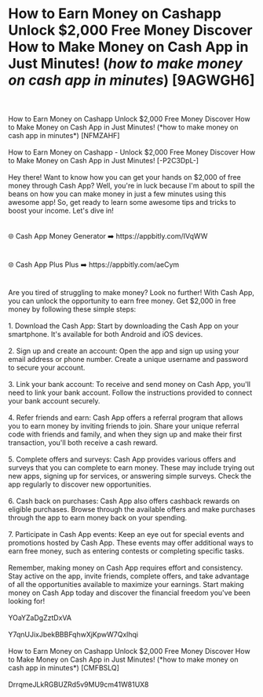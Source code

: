 # How to Earn Money on Cashapp Unlock $2,000 Free Money Discover How to Make Money on Cash App in Just Minutes! (*how to make money on cash app in minutes*) [9AGWGH6]
<br>
<br>How to Earn Money on Cashapp Unlock $2,000 Free Money Discover How to Make Money on Cash App in Just Minutes! (*how to make money on cash app in minutes*) [NFMZAHF]
<br>
<br>How to Earn Money on Cashapp - Unlock $2,000 Free Money Discover How to Make Money on Cash App in Just Minutes! [-P2C3DpL-]
<br>
<br>Hey there! Want to know how you can get your hands on $2,000 of free money through Cash App? Well, you're in luck because I'm about to spill the beans on how you can make money in just a few minutes using this awesome app! So, get ready to learn some awesome tips and tricks to boost your income. Let's dive in!
<br>
<br>
<br>🌐 Cash App Money Generator ➡️ https://appbitly.com/IVqWW

<br>
<br>
<br>🌐 Cash App Plus Plus ➡️ https://appbitly.com/aeCym

<br>
<br>
<br>Are you tired of struggling to make money? Look no further! With Cash App, you can unlock the opportunity to earn free money. Get $2,000 in free money by following these simple steps:
<br>
<br>1. Download the Cash App: Start by downloading the Cash App on your smartphone. It's available for both Android and iOS devices.
<br>
<br>2. Sign up and create an account: Open the app and sign up using your email address or phone number. Create a unique username and password to secure your account.
<br>
<br>3. Link your bank account: To receive and send money on Cash App, you'll need to link your bank account. Follow the instructions provided to connect your bank account securely.
<br>
<br>4. Refer friends and earn: Cash App offers a referral program that allows you to earn money by inviting friends to join. Share your unique referral code with friends and family, and when they sign up and make their first transaction, you'll both receive a cash reward.
<br>
<br>5. Complete offers and surveys: Cash App provides various offers and surveys that you can complete to earn money. These may include trying out new apps, signing up for services, or answering simple surveys. Check the app regularly to discover new opportunities.
<br>
<br>6. Cash back on purchases: Cash App also offers cashback rewards on eligible purchases. Browse through the available offers and make purchases through the app to earn money back on your spending.
<br>
<br>7. Participate in Cash App events: Keep an eye out for special events and promotions hosted by Cash App. These events may offer additional ways to earn free money, such as entering contests or completing specific tasks.
<br>
<br>Remember, making money on Cash App requires effort and consistency. Stay active on the app, invite friends, complete offers, and take advantage of all the opportunities available to maximize your earnings. Start making money on Cash App today and discover the financial freedom you've been looking for!
<br>
<br>YOaYZaDgZztDxVA
<br>
<br>Y7qnUJixJbekBBBFqhwXjKpwW7Qxlhqi
<br>
<br>How to Earn Money on Cashapp Unlock $2,000 Free Money Discover How to Make Money on Cash App in Just Minutes! (*how to make money on cash app in minutes*) [CMFBSLQ]
<br>
<br>DrrqmeJLkRGBUZRd5v9MU9cm41W81UX8
<br>
<br>
